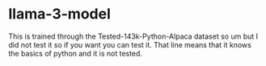 # llama-3-model
This is trained through the Tested-143k-Python-Alpaca dataset so um but I did not test it so if you want you can test it.
That line means that it knows the basics of python and it is not tested.
